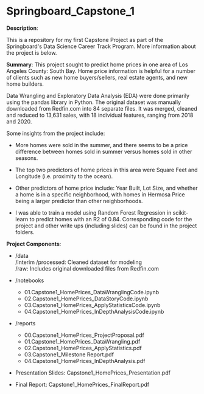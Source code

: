 # Springboard_Capstone_1

**Description**:  

This is a repository for my first Capstone Project as part of the Springboard's Data Science Career Track Program. More information about the project is below. 

**Summary**:
This project sought to predict home prices in one area of Los Angeles County: South Bay. Home price information is helpful for a number of clients such as new home buyers/sellers, real estate agents, and new home builders. 

Data Wrangling and Exploratory Data Analysis (EDA) were done primarily using the pandas library in Python. The original dataset was manually downloaded from Redfin.com into 84 separate files. It was merged, cleaned and reduced to 13,631 sales, with 18 individual features, ranging from 2018 and 2020.

Some insights from the project include: 

- More homes were sold in the summer,  and there seems to be a price difference between homes sold in summer versus homes sold in other seasons. 

- The top two predictors of home prices in this area were Square Feet and Longitude (i.e. proximity to the ocean).

- Other predictors of home price include: Year Built, Lot Size, and whether a home is in a specific neighborhood, with homes in Hermosa Price being a larger predictor than other neighborhoods. 

- I was able to train a model using Random Forest Regression in scikit-learn to predict homes with an R2 of 0.84. Corresponding code for the project and other write ups (including slides) can be found in the project folders. 


**Project Components**: 

* /data  
    /interim 
    /processed: Cleaned dataset for modeling  
    /raw: Includes original downloaded files from Redfin.com   
    
    
* /notebooks
    - 01.Capstone1_HomePrices_DataWranglingCode.ipynb
    - 02.Capstone1_HomePrices_DataStoryCode.ipynb
    - 03.Capstone1_HomePrices_ApplyStatisticsCode.ipynb
    - 04.Capstone1_HomePrices_InDepthAnalysisCode.ipynb  
    
* /reports
    - 00.Capstone1_HomePrices_ProjectProposal.pdf
    - 01.Capstone1_HomePrices_DataWrangling.pdf
    - 02.Capstone1_HomePrices_ApplyStatistics.pdf
    - 03.Capstone1_Milestone Report.pdf
    - 04.Capstone1_HomePrices_InDepthAnalysis.pdf  
    
* Presentation Slides: Capstone1_HomePrices_Presentation.pdf

* Final Report: Capstone1_HomePrices_FinalReport.pdf 
  
 
